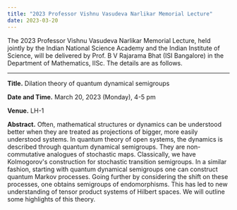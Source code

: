 ```yaml
---
title: "2023 Professor Vishnu Vasudeva Narlikar Memorial Lecture"
date: 2023-03-20    
---
```


The 2023 Professor Vishnu Vasudeva Narlikar Memorial Lecture, held jointly by the Indian National Science Academy and the Indian Institute of Science, will be delivered by Prof. B V Rajarama Bhat (ISI Bangalore) in the Department of Mathematics, IISc. The details are as follows. 

---

__Title.__ ​Dilation theory of quantum dynamical semigroups

__Date and Time.__ March 20, 2023 (Monday), 4-5 pm

__Venue.__ LH-1

__Abstract.__ Often, mathematical structures or dynamics can be understood better when they are treated as projections of bigger, more easily understood systems. In quantum theory of open systems, the dynamics is described through quantum dynamical semigroups. They are non-commutative analogues of stochastic maps. Classically, we have Kolmogorov's construction for stochastic transition semigroups. In a similar fashion, starting with quantum dynamical semigroups one can construct quantum Markov processes. Going further by considering the shift on these processes, one obtains semigroups of endomorphisms.  This has led to new understanding of tensor product systems of Hilbert spaces. We will outline some highlights of this theory.